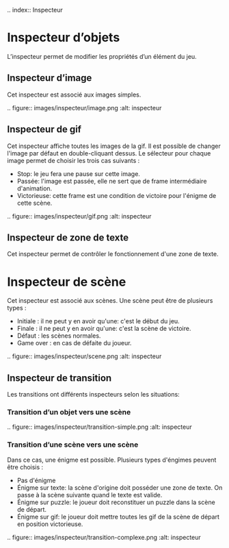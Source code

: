 .. index:: Inspecteur

# Inspecteur d’objets


L’inspecteur permet de modifier les propriétés d’un élément du jeu.

## Inspecteur d’image

Cet inspecteur est associé aux images simples.

.. figure:: images/inspecteur/image.png
   :alt: inspecteur

## Inspecteur de gif

Cet inspecteur affiche toutes les images de la gif.
Il est possible de changer l'image par défaut en double-cliquant dessus.
Le sélecteur pour chaque image permet de choisir les trois cas suivants :

- Stop: le jeu fera une pause sur cette image.
- Passée: l'image est passée, elle ne sert que de frame intermédiaire d'animation.
- Victorieuse: cette frame est une condition de victoire pour l'énigme de cette scène.

.. figure:: images/inspecteur/gif.png
   :alt: inspecteur

## Inspecteur de zone de texte

Cet inspecteur permet de contrôler le fonctionnement d'une zone de texte.


# Inspecteur de scène

Cet inspecteur est associé aux scènes.
Une scène peut être de plusieurs types :
- Initiale : il ne peut y en avoir qu'une: c'est le début du jeu.
- Finale : il ne peut y en avoir qu'une: c'est la scène de victoire.
- Défaut : les scènes normales.
- Game over : en cas de défaite du joueur.

.. figure:: images/inspecteur/scene.png
   :alt: inspecteur

## Inspecteur de transition


Les transitions ont différents inspecteurs selon les situations:

### Transition d’un objet vers une scène

.. figure:: images/inspecteur/transition-simple.png
   :alt: inspecteur


### Transition d’une scène vers une scène

Dans ce cas, une énigme est possible.
Plusieurs types d'éngimes peuvent être choisis :
- Pas d'énigme
- Énigme sur texte: la scène d'origine doit posséder une zone de texte.
  On passe à la scène suivante quand le texte est valide.
- Énigme sur puzzle: le joueur doit reconstituer un puzzle dans la scène de départ.
- Énigme sur gif: le joueur doit mettre toutes les gif de la scène de départ
en position victorieuse.

.. figure:: images/inspecteur/transition-complexe.png
   :alt: inspecteur
